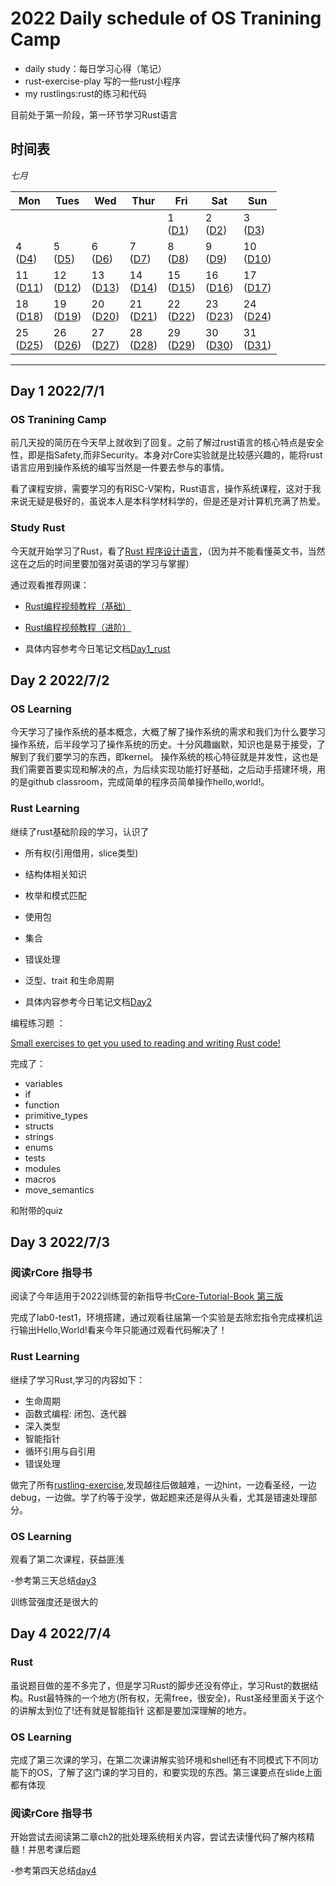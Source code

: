 # 2022 Daily schedule of OS Tranining Camp

- daily study：每日学习心得（笔记）
- rust-exercise-play 写的一些rust小程序
- my rustlings:rust的练习和代码

目前处于第一阶段，第一环节学习Rust语言


## 时间表

*七月*

| Mon               | Tues              | Wed                          | Thur                         | Fri                          | Sat               | Sun               |
| ----------------- | ----------------- | ---------------------------- | ---------------------------- | ---------------------------- | ----------------- | ----------------- |
|                              |                        |                           |                   | 1 <br> ([D1](#day-1-202271)) | 2 <br> ([D2](#day-2-202272)) | 3 <br> ([D3](#day-3-202273)) |
|4 <br> ([D4](#day-4-202274)) | 5 <br> ([D5](#day-5-202275)) | 6 <br> ([D6](#day-6-202276)) | 7 <br> ([D7](#day-7-202277)) | 8 <br> ([D8](#day-8-202278))       | 9 <br> ([D9](#day-9-202279))            | 10 <br> ([D10](#day-10-2022710))         | 
|11  <br>  ([D11](#day-11-2022711))             | 12      <br>    ([D12](#day-12-2022712))       | 13    <br>    ([D13](#day-13-2022713))             | 14         <br>    ([D14](#day-14-2020711))        | 15        <br>    ([D15](#day-15-2022715))                    | 16    <br>     ([D16](#day-16-2022716))                       | 17    <br>      ([D17](#day-17-2022717))                       |
|18    <br>    ([D18](#day-18-2020718))            | 19   <br>     ([D19](#day-19-2022719))            | 20   <br>    ([D20](#day-20-2022720))            | 21       <br>    ([D21](#day-21-2022721))         | 22     <br>    ([D22](#day-22-2022722))                         | 23     <br>    ([D23](#day-23-2022723))                         | 24    <br>    ([D24](#day-24-2022724))                        | 
|25      <br>    ([D25](#day-25-2022725))             | 26         <br>    ([D26](#day-26-2022726))           | 27         <br>    ([D27](#day-27-2022727))           | 28       <br>    ([D28](#day-28-2022728))           | 29         <br>    ([D29](#day-29-2022729))                    | 30        <br>    ([D30](#day-30-2022730))                     | 31     <br>    ([D31](#day-31-2022731))                           |

------

## Day 1 2022/7/1

### OS Tranining Camp

前几天投的简历在今天早上就收到了回复。之前了解过rust语言的核心特点是安全性，即是指Safety,而非Security。本身对rCore实验就是比较感兴趣的，能将rust语言应用到操作系统的编写当然是一件要去参与的事情。

看了课程安排，需要学习的有RISC-V架构，Rust语言，操作系统课程，这对于我来说无疑是极好的，虽说本人是本科学材料学的，但是还是对计算机充满了热爱。

### Study Rust

今天就开始学习了Rust，看了[Rust 程序设计语言](https://kaisery.github.io/trpl-zh-cn/)，（因为并不能看懂英文书，当然这在之后的时间里要加强对英语的学习与掌握）

通过观看推荐网课：

- [Rust编程视频教程（基础）](https://www.bilibili.com/video/BV1xJ411B79h?p=1&vd_source=1247df552269232c9b6af3ff5c9f0868)

- [Rust编程视频教程（进阶）](https://www.bilibili.com/video/BV1FJ411Y71o?spm_id_from=333.999.0.0)

- 具体内容参考今日笔记文档[Day1_rust](daily_study/Day1_rust.md)

## Day 2 2022/7/2

### OS Learning

今天学习了操作系统的基本概念，大概了解了操作系统的需求和我们为什么要学习操作系统，后半段学习了操作系统的历史。十分风趣幽默，知识也是易于接受，了解到了我们要学习的东西，即kernel。
操作系统的核心特征就是并发性，这也是我们需要首要实现和解决的点，为后续实现功能打好基础，之后动手搭建环境，用的是github classroom，完成简单的程序员简单操作hello,world!。

### Rust Learning

继续了rust基础阶段的学习，认识了

- 所有权(引用借用，slice类型)
- 结构体相关知识
- 枚举和模式匹配
- 使用包
- 集合
- 错误处理
- 泛型、trait 和生命周期

- 具体内容参考今日笔记文档[Day2](daily_study/day2_os-learning.md)

编程练习题 ： 

[Small exercises to get you used to reading and writing Rust code!](os2022/my-rustlings/README.md)

完成了：

- variables
- if
- function
- primitive_types
- structs
- strings
- enums
- tests
- modules
- macros
- move_semantics

和附带的quiz

## Day 3 2022/7/3

### 阅读rCore 指导书

阅读了今年适用于2022训练营的新指导书[rCore-Tutorial-Book 第三版](https://learningos.github.io/rust-based-os-comp2022/)

完成了lab0-test1，环境搭建，通过观看往届第一个实验是去除宏指令完成裸机运行输出Hello,World!看来今年只能通过观看代码解决了！
### Rust Learning

继续了学习Rust,学习的内容如下：
- 生命周期
- 函数式编程: 闭包、迭代器
- 深入类型
- 智能指针
- 循环引用与自引用
- 错误处理

做完了所有[rustling-exercise](os2022/my-rustlings/README.md),发现越往后做越难，一边hint，一边看圣经，一边debug，一边做。学了约等于没学，做起题来还是得从头看，尤其是错速处理部分。

### OS Learning

观看了第二次课程，获益匪浅

-参考第三天总结[day3](os2022/daily_study/day3-learning.md)

训练营强度还是很大的

## Day 4 2022/7/4

### Rust

虽说题目做的差不多完了，但是学习Rust的脚步还没有停止，学习Rust的数据结构。Rust最特殊的一个地方(所有权，无需free，很安全)，Rust圣经里面关于这个的讲解太到位了!还有就是智能指针
这都是要加深理解的地方。

### OS Learning

完成了第三次课的学习，在第二次课讲解实验环境和shell还有不同模式下不同功能下的OS，了解了这门课的学习目的，和要实现的东西。第三课要点在slide上面都有体现

### 阅读rCore 指导书

开始尝试去阅读第二章ch2的批处理系统相关内容，尝试去读懂代码了解内核精髓！并思考课后题

-参考第四天总结[day4](os2022/daily_study/day4-learning.md)

